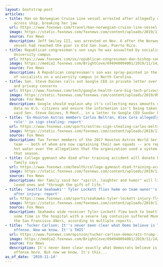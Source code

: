 ```yaml
---
layout: bootstrap-post
articles:
- title: Man on Norwegian Cruise Line vessel arrested after allegedly chasing woman
    across ship, breaking her jaw
  url: https://www.foxnews.com/travel/man-norwegian-cruise-line-vessel-arrested-allegedly-chasing-woman-breaking-her-jaw
  image: https://static.foxnews.com/foxnews.com/content/uploads/2019/11/NorwegianEpicIstock.jpg
  source: Fox News
  description: Jeff Smiley III, was arrested on Nov. 6 after the Norwegian cruise
    vessel had reached the pier in Old San Juan, Puerto Rico.
- title: Republican congressman's son says he was assaulted by socialists on NC State
    University campus
  url: https://www.foxnews.com/us/republican-congressman-dan-bishop-son-assaulted-socialists-nc-state-university
  image: https://media2.foxnews.com/BrightCove/694940094001/2019/11/14/694940094001_6103747201001_6103751876001-vs.jpg
  source: Fox News
  description: A Republican congressman's son was spray-painted in the face by a group
    of socialists on a university campus in North Carolina.
- title: Sen. Steve Daines calls out Google CEO in private letter over health care
    and privacy concerns
  url: https://www.foxnews.com/tech/google-health-care-big-tech-privacy
  image: https://static.foxnews.com/foxnews.com/content/uploads/2019/09/google-logo-getty-images.jpg
  source: Fox News
  description: Google should explain why it's collecting mass amounts of health care
    data on U.S. citizens and ensure the information isn't being taken without permission,
    said Sen. Steve Daines, R-Mont., in a letter to Google CEO Sundar Pichai Thursday.
- title: 'Ex-Houston Astros members Carlos Beltran, Alex Cora allegedly played ''key
    role'' in sign stealing: report'
  url: https://www.foxnews.com/sports/astros-sign-stealing-carlos-beltran-alex-cora
  image: https://static.foxnews.com/foxnews.com/content/uploads/2019/11/Cora-Beltran.jpg
  source: Fox News
  description: Two former members of the 2017 Houston Astros World Series-winning
    team -- both of whom are now captaining their own squads -- are reportedly in
    hot water over the allegations that the organization used a system to steal signs
    that season.
- title: College gymnast who died after training accident will donate her organs,
    family says
  url: https://www.foxnews.com/health/college-gymnast-died-training-accident-donate-organs
  image: https://static.foxnews.com/foxnews.com/content/uploads/2019/11/Melanie-Coleman.jpg
  source: Fox News
  description: Her family said her "spirit, laughter and humor" will live on through
    loved ones and "through the gift of life."
- title: 'Seattle Seahawks'' Tyler Lockett flies home on team owner''s private plane
    after injury: report'
  url: https://www.foxnews.com/sports/seahawks-tyler-lockett-injury-fly-private-report
  image: https://static.foxnews.com/foxnews.com/content/uploads/2019/11/Tyler-Lockett.jpg
  source: Fox News
  description: Seahawks wide receiver Tyler Lockett flew back to Seattle after spending
    some time in the hospital with a severe leg contusion suffered Monday against
    the San Francisco 49ers, according to multiple reports.
- title: 'Tucker Carlson: It''s never been clear what Dems believe is Trump''s impeachable
    offense. Now we know. It''s THIS'
  url: https://www.foxnews.com/opinion/tucker-carlson-democrats-trump-impeachable-offense
  image: https://media2.foxnews.com/BrightCove/694940094001/2019/11/14/694940094001_6103591608001_6103595961001-vs.jpg
  source: Fox News
  description: It's never been clear exactly what Democrats believe is the impeachable
    offense here. But now we know. It's this...
as_of_date: '2019-11-14'
---
```


